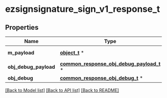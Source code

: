 # ezsignsignature_sign_v1_response_t

## Properties
Name | Type | Description | Notes
------------ | ------------- | ------------- | -------------
**m_payload** | [**object_t**](.md) \* | Payload for POST /1/object/ezsignsignature/{pkiEzsignsignatureID}/sign | 
**obj_debug_payload** | [**common_response_obj_debug_payload_t**](common_response_obj_debug_payload.md) \* |  | [optional] 
**obj_debug** | [**common_response_obj_debug_t**](common_response_obj_debug.md) \* |  | [optional] 

[[Back to Model list]](../README.md#documentation-for-models) [[Back to API list]](../README.md#documentation-for-api-endpoints) [[Back to README]](../README.md)


